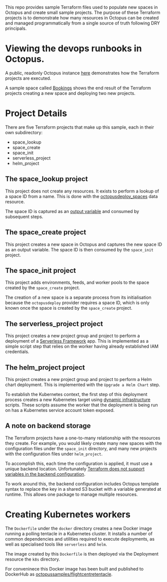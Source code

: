 This repo provides sample Terraform files used to populate new spaces in Octopus and create
small sample projects. The purpose of these Terraform projects is to demonstrate how many resources
in Octopus can be created and managed programmatically from a single source of truth following DRY 
principals.

# Viewing the devops runbooks in Octopus.

A public, readonly Octopus instance [here](https://mattc.octopus.app/app#/Spaces-1313/projects/create-new-space/operations/runbooks)
demonstrates how the Terraform projects are executed.

A sample space called [Bookings](https://mattc.octopus.app/app#/Spaces-1318) shows the end result
of the Terraform projects creating a new space and deploying two new projects.

# Project Details

There are five Terraform projects that make up this sample, each in their own subdirectory:

* space_lookup
* space_create
* space_init
* serverless_project
* helm_project

## The space_lookup project

This project does not create any resources. It exists to perform a lookup of a space ID from a name. 
This is done with the [octopusdeploy_spaces](https://registry.terraform.io/providers/OctopusDeployLabs/octopusdeploy/latest/docs/data-sources/spaces)
data resource.

The space ID is captured as an [output variable](https://octopus.com/docs/projects/variables/output-variables)
and consumed by subsequent steps.

## The space_create project

This project creates a new space in Octopus and captures the new space ID as an output variable.
The space ID is then consumed by the `space_init` project.

## The space_init project

This project adds environments, feeds, and worker pools to the space created by the `space_create`
project.

The creation of a new space is a separate process from its initialisation because the `octopusdeploy`
provider requires a space ID, which is only known once the space is created by the `space_create`
project.

## The serverless_project project

This project creates a new project group and project to perform a deployment of a [Serverless 
Framework](https://www.serverless.com/) app. This is implemented as a simple script step that relies
on the worker having already established IAM credentials.

## The helm_project project

This project creates a new project group and project to perform a Helm chart deployment. This is
implemented with the `Upgrade a Helm Chart` step.

To establish the Kubernetes context, the first step of this deployment process creates a new
Kubernetes target using [dynamic infrastructure](https://octopus.com/docs/infrastructure/deployment-targets/dynamic-infrastructure) 
scripts. These scripts assume the worker that the deployment is being run on has a Kubernetes
service account token exposed.

## A note on backend storage
The Terraform projects have a one-to-many relationship with the resources they create. For example,
you would likely create many new spaces with the configuration files under the `space_init`
directory, and many new projects with the configuration files under `helm_project`.

To accomplish this, each time the configuration is applied, it must use a unique backend location.
Unfortunately [Terraform does not support variables in the backend configuration](https://github.com/hashicorp/terraform/issues/13022).

To work around this, the backend configuration includes Octopus template syntax to replace the
key in a shared S3 bucket with a variable generated at runtime. This allows one package to manage
multiple resources.

# Creating Kubernetes workers

The `Dockerfile` under the `docker` directory creates a new Docker image running a polling tentacle
in a Kubernetes cluster. It installs a number of common dependencies and utilities required to execute deployments,
as well as specialised tools like `serverless` and `helm`.

The image created by this `Dockerfile` is then deployed via the Deployment resource the `k8s` directory.

For conveninece this Docker image has been built and published to DockerHub as 
[octopussamples/flightcentretentacle](https://hub.docker.com/r/octopussamples/flightcentretentacle).